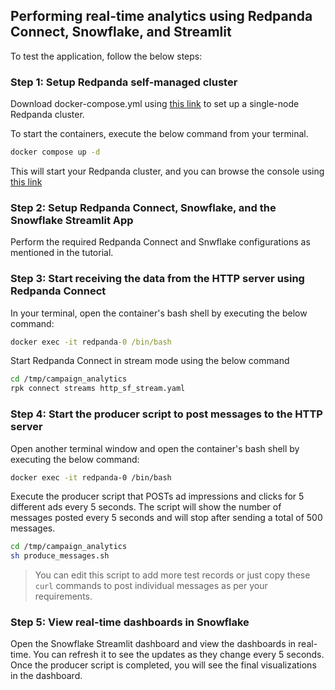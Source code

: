 ## Performing real-time analytics using Redpanda Connect, Snowflake, and Streamlit

To test the application, follow the below steps:

### Step 1: Setup Redpanda self-managed cluster
Download docker-compose.yml using [this link](https://docs.redpanda.com/current/get-started/_attachments/single-broker/docker-compose.yml) to set up a single-node Redpanda cluster. 

To start the containers, execute the below command from your terminal.
```bash
docker compose up -d
```

This will start your Redpanda cluster, and you can browse the console using [this link](https://localhost:8080/overview)


### Step 2: Setup Redpanda Connect, Snowflake, and the Snowflake Streamlit App
Perform the required Redpanda Connect and Snwflake configurations as mentioned in the tutorial.

### Step 3: Start receiving the data from the HTTP server using Redpanda Connect
In your terminal, open the container's bash shell by executing the below command:
```bat
docker exec -it redpanda-0 /bin/bash
```

Start Redpanda Connect in stream mode using the below command
```bash
cd /tmp/campaign_analytics
rpk connect streams http_sf_stream.yaml
```

### Step 4: Start the producer script to post messages to the HTTP server
Open another terminal window and open the container's bash shell by executing the below command: 

```bash
docker exec -it redpanda-0 /bin/bash
```

Execute the producer script that POSTs ad impressions and clicks for 5 different ads every 5 seconds. 
The script will show the number of messages posted every 5 seconds and will stop after sending a total of 500 messages.
```bash
cd /tmp/campaign_analytics
sh produce_messages.sh
```
>You can edit this script to add more test records or just copy these `curl` commands to post individual messages as per your requirements.

### Step 5: View real-time dashboards in Snowflake
Open the Snowflake Streamlit dashboard and view the dashboards in real-time. You can refresh it to see the updates as they change every 5 seconds.
Once the producer script is completed, you will see the final visualizations in the dashboard.

